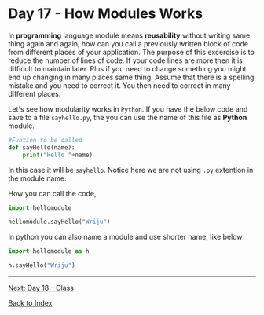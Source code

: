 # Day 17 - How Modules Works

In **programming** language module means **reusability** without writing same thing again and again, how can you call a previously written block of code from different places of your application. The purpose of this excercise is to reduce the number of lines of code. If your code lines are more then it is difficult to maintain later. Plus if you need to change something you might end up changing in many places same thing. Assume that there is a spelling mistake and you need to correct it. You then need to correct in many different places.

Let's see how modularity works in `Python`. If you have the below code and save to a file `sayhello.py`, the you can use the name of this file as **Python** module.

```python
#Funtion to be called
def sayHello(name):
    print("Hello "+name)
```

In this case it will be `sayhello`. Notice here we are not using `.py` extention in the module name.

How you can call the code,

```python
import hellomodule

hellomodule.sayHello("Wriju")
```

In python you can also name a module and use shorter name, like below

```python
import hellomodule as h

h.sayHello("Wriju")
```

<!--
## Watch the video

[Video link](https://www.youtube.com/watch?v=)

## Day 17 - Exercise
-->

---
[Next: Day 18 - Class](18-day18.md)

[Back to Index](index.md)
